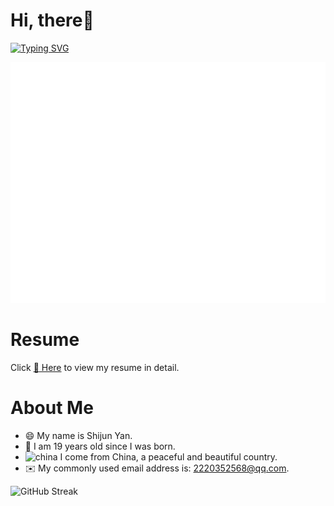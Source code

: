 # Hi, there👋 

[![Typing SVG](https://readme-typing-svg.demolab.com?font=Fira+Code&pause=1000&color=76EDF7&center=%E7%9C%9F&vCenter=%E5%81%87&repeat=%E7%9C%9F&random=%E5%81%87&width=435&height=30&lines=Welcome+to+my+Github+homepage)](https://git.io/typing-svg)

![Metrics](/github-metrics.svg)

# Resume
Click [:page_facing_up: Here]() to view my resume in detail.

# About Me

- 😄 My name is Shijun Yan.
- 👦 I am 19 years old since I was born.
-  <img width="20" height="20" src="https://img.icons8.com/color/48/china.png" alt="china"/> I come from China, a peaceful and beautiful country.
- ✉️ My commonly used email address is: 2220352568@qq.com.

<!---
ShijunYan-lab/ShijunYan-lab is a ✨ special ✨ repository because its `README.md` (this file) appears on your GitHub profile.
You can click the Preview link to take a look at your changes.



![info](https://github-readme-stats.vercel.app/api?username=ShijunYan-lab&show_icons=true&count_private=true&hide=prs&theme=tokyonight)

--->
<!---![Top Langs](https://github-readme-stats.vercel.app/api/top-langs/?username=ShijunYan-lab) --->

![GitHub Streak](https://streak-stats.demolab.com/?user=ShijunYan-lab&theme=tokyonight)


